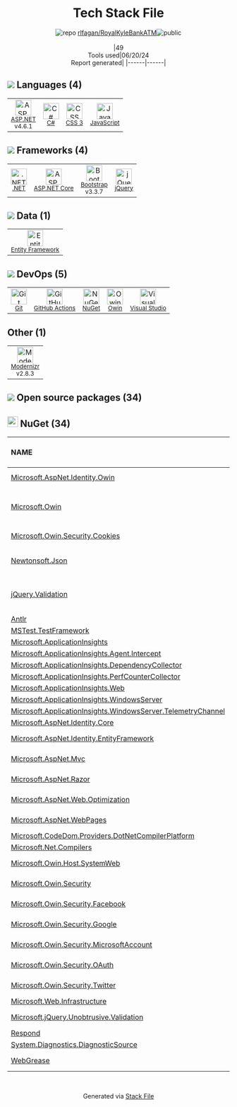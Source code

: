 <!--
&lt;--- Readme.md Snippet without images Start ---&gt;
## Tech Stack
rlfagan/RoyalKyleBankATM is built on the following main stack:

- [ASP.NET](https://www.asp.net/) – Languages
- [C#](http://csharp.net) – Languages
- [JavaScript](https://developer.mozilla.org/en-US/docs/Web/JavaScript) – Languages
- [.NET](http://www.microsoft.com/net/) – Frameworks (Full Stack)
- [ASP.NET Core](docs.microsoft.com/en-us/aspnet/core/) – Frameworks (Full Stack)
- [Bootstrap](http://getbootstrap.com/) – Front-End Frameworks
- [jQuery](http://jquery.com/) – Javascript UI Libraries
- [Entity Framework](https://docs.microsoft.com/en-us/aspnet/entity-framework) – Object Relational Mapper (ORM)
- [GitHub Actions](https://github.com/features/actions) – Continuous Integration
- [Owin](http://owin.org/) – Web Server Interface
- [Visual Studio](http://msdn.microsoft.com/en-us/vstudio/aa718325.aspx) – Integrated Development Environment
- [Modernizr](https://modernizr.com/) – Javascript Utilities & Libraries

Full tech stack [here](/techstack.md)

&lt;--- Readme.md Snippet without images End ---&gt;

&lt;--- Readme.md Snippet with images Start ---&gt;
## Tech Stack
rlfagan/RoyalKyleBankATM is built on the following main stack:

- <img width='25' height='25' src='https://img.stackshare.io/service/6755/2c45151a4a11d3a3c8e71bb34dd069d6_400x400.png' alt='ASP.NET'/> [ASP.NET](https://www.asp.net/) – Languages
- <img width='25' height='25' src='https://img.stackshare.io/service/1015/1200px-C_Sharp_wordmark.svg.png' alt='C#'/> [C#](http://csharp.net) – Languages
- <img width='25' height='25' src='https://img.stackshare.io/service/1209/javascript.jpeg' alt='JavaScript'/> [JavaScript](https://developer.mozilla.org/en-US/docs/Web/JavaScript) – Languages
- <img width='25' height='25' src='https://img.stackshare.io/service/1014/IoPy1dce_400x400.png' alt='.NET'/> [.NET](http://www.microsoft.com/net/) – Frameworks (Full Stack)
- <img width='25' height='25' src='https://img.stackshare.io/service/11331/asp.net-core.png' alt='ASP.NET Core'/> [ASP.NET Core](docs.microsoft.com/en-us/aspnet/core/) – Frameworks (Full Stack)
- <img width='25' height='25' src='https://img.stackshare.io/service/1101/C9QJ7V3X.png' alt='Bootstrap'/> [Bootstrap](http://getbootstrap.com/) – Front-End Frameworks
- <img width='25' height='25' src='https://img.stackshare.io/service/1021/lxEKmMnB_400x400.jpg' alt='jQuery'/> [jQuery](http://jquery.com/) – Javascript UI Libraries
- <img width='25' height='25' src='https://img.stackshare.io/service/3251/no-img-open-source.png' alt='Entity Framework'/> [Entity Framework](https://docs.microsoft.com/en-us/aspnet/entity-framework) – Object Relational Mapper (ORM)
- <img width='25' height='25' src='https://img.stackshare.io/service/11563/actions.png' alt='GitHub Actions'/> [GitHub Actions](https://github.com/features/actions) – Continuous Integration
- <img width='25' height='25' src='https://img.stackshare.io/service/4967/New_Project__95_.png' alt='Owin'/> [Owin](http://owin.org/) – Web Server Interface
- <img width='25' height='25' src='https://img.stackshare.io/service/1451/SR2hUhQN.png' alt='Visual Studio'/> [Visual Studio](http://msdn.microsoft.com/en-us/vstudio/aa718325.aspx) – Integrated Development Environment
- <img width='25' height='25' src='https://img.stackshare.io/service/2440/9TeXWBzR_400x400.jpg' alt='Modernizr'/> [Modernizr](https://modernizr.com/) – Javascript Utilities & Libraries

Full tech stack [here](/techstack.md)

&lt;--- Readme.md Snippet with images End ---&gt;
-->
<div align="center">

# Tech Stack File
![](https://img.stackshare.io/repo.svg "repo") [rlfagan/RoyalKyleBankATM](https://github.com/rlfagan/RoyalKyleBankATM)![](https://img.stackshare.io/public_badge.svg "public")
<br/><br/>
|49<br/>Tools used|06/20/24 <br/>Report generated|
|------|------|
</div>

## <img src='https://img.stackshare.io/languages.svg'/> Languages (4)
<table><tr>
  <td align='center'>
  <img width='36' height='36' src='https://img.stackshare.io/service/6755/2c45151a4a11d3a3c8e71bb34dd069d6_400x400.png' alt='ASP.NET'>
  <br>
  <sub><a href="https://www.asp.net/">ASP.NET</a></sub>
  <br>
  <sub>v4.6.1</sub>
</td>

<td align='center'>
  <img width='36' height='36' src='https://img.stackshare.io/service/1015/1200px-C_Sharp_wordmark.svg.png' alt='C#'>
  <br>
  <sub><a href="http://csharp.net">C#</a></sub>
  <br>
  <sub></sub>
</td>

<td align='center'>
  <img width='36' height='36' src='https://img.stackshare.io/service/6727/css.png' alt='CSS 3'>
  <br>
  <sub><a href="https://developer.mozilla.org/en-US/docs/Web/CSS/CSS3">CSS 3</a></sub>
  <br>
  <sub></sub>
</td>

<td align='center'>
  <img width='36' height='36' src='https://img.stackshare.io/service/1209/javascript.jpeg' alt='JavaScript'>
  <br>
  <sub><a href="https://developer.mozilla.org/en-US/docs/Web/JavaScript">JavaScript</a></sub>
  <br>
  <sub></sub>
</td>

</tr>
</table>

## <img src='https://img.stackshare.io/frameworks.svg'/> Frameworks (4)
<table><tr>
  <td align='center'>
  <img width='36' height='36' src='https://img.stackshare.io/service/1014/IoPy1dce_400x400.png' alt='.NET'>
  <br>
  <sub><a href="http://www.microsoft.com/net/">.NET</a></sub>
  <br>
  <sub></sub>
</td>

<td align='center'>
  <img width='36' height='36' src='https://img.stackshare.io/service/11331/asp.net-core.png' alt='ASP.NET Core'>
  <br>
  <sub><a href="docs.microsoft.com/en-us/aspnet/core/">ASP.NET Core</a></sub>
  <br>
  <sub></sub>
</td>

<td align='center'>
  <img width='36' height='36' src='https://img.stackshare.io/service/1101/C9QJ7V3X.png' alt='Bootstrap'>
  <br>
  <sub><a href="http://getbootstrap.com/">Bootstrap</a></sub>
  <br>
  <sub>v3.3.7</sub>
</td>

<td align='center'>
  <img width='36' height='36' src='https://img.stackshare.io/service/1021/lxEKmMnB_400x400.jpg' alt='jQuery'>
  <br>
  <sub><a href="http://jquery.com/">jQuery</a></sub>
  <br>
  <sub></sub>
</td>

</tr>
</table>

## <img src='https://img.stackshare.io/databases.svg'/> Data (1)
<table><tr>
  <td align='center'>
  <img width='36' height='36' src='https://img.stackshare.io/service/3251/no-img-open-source.png' alt='Entity Framework'>
  <br>
  <sub><a href="https://docs.microsoft.com/en-us/aspnet/entity-framework">Entity Framework</a></sub>
  <br>
  <sub></sub>
</td>

</tr>
</table>

## <img src='https://img.stackshare.io/devops.svg'/> DevOps (5)
<table><tr>
  <td align='center'>
  <img width='36' height='36' src='https://img.stackshare.io/service/1046/git.png' alt='Git'>
  <br>
  <sub><a href="http://git-scm.com/">Git</a></sub>
  <br>
  <sub></sub>
</td>

<td align='center'>
  <img width='36' height='36' src='https://img.stackshare.io/service/11563/actions.png' alt='GitHub Actions'>
  <br>
  <sub><a href="https://github.com/features/actions">GitHub Actions</a></sub>
  <br>
  <sub></sub>
</td>

<td align='center'>
  <img width='36' height='36' src='https://img.stackshare.io/service/2637/6I3oEOP4_400x400.jpg' alt='NuGet'>
  <br>
  <sub><a href="https://www.nuget.org/">NuGet</a></sub>
  <br>
  <sub></sub>
</td>

<td align='center'>
  <img width='36' height='36' src='https://img.stackshare.io/service/4967/New_Project__95_.png' alt='Owin'>
  <br>
  <sub><a href="http://owin.org/">Owin</a></sub>
  <br>
  <sub></sub>
</td>

<td align='center'>
  <img width='36' height='36' src='https://img.stackshare.io/service/1451/SR2hUhQN.png' alt='Visual Studio'>
  <br>
  <sub><a href="http://msdn.microsoft.com/en-us/vstudio/aa718325.aspx">Visual Studio</a></sub>
  <br>
  <sub></sub>
</td>

</tr>
</table>

## Other (1)
<table><tr>
  <td align='center'>
  <img width='36' height='36' src='https://img.stackshare.io/service/2440/9TeXWBzR_400x400.jpg' alt='Modernizr'>
  <br>
  <sub><a href="https://modernizr.com/">Modernizr</a></sub>
  <br>
  <sub>v2.8.3</sub>
</td>

</tr>
</table>


## <img src='https://img.stackshare.io/group.svg' /> Open source packages (34)</h2>

## <img width='24' height='24' src='https://img.stackshare.io/service/2637/6I3oEOP4_400x400.jpg'/> NuGet (34)

|NAME|VERSION|LAST UPDATED|LAST UPDATED BY|LICENSE|VULNERABILITIES|
|:------|:------|:------|:------|:------|:------|
|[Microsoft.AspNet.Identity.Owin](https://www.nuget.org/Microsoft.AspNet.Identity.Owin)|v2.2.1|01/16/18|AraiYuno |Other|[CVE-2023-33170](https://github.com/advisories/GHSA-25c8-p796-jg6r) (High)|
|[Microsoft.Owin](https://www.nuget.org/Microsoft.Owin)|v3.1.0|01/16/18|AraiYuno |Apache-2.0|[CVE-2022-29117](https://github.com/advisories/GHSA-3rq8-h3gj-r5c6) (High)<br/>[CVE-2020-1045](https://github.com/advisories/GHSA-hxrm-9w7p-39cc) (High)|
|[Microsoft.Owin.Security.Cookies](https://www.nuget.org/Microsoft.Owin.Security.Cookies)|v3.1.0|01/16/18|AraiYuno |Apache-2.0|[CVE-2022-29117](https://github.com/advisories/GHSA-3rq8-h3gj-r5c6) (High)|
|[Newtonsoft.Json](https://www.nuget.org/Newtonsoft.Json)|v10.0.3|01/16/18|AraiYuno |MIT|[](https://github.com/advisories/GHSA-8rfx-6mr3-5jh3) (High)<br/>[CVE-2024-21907](https://github.com/advisories/GHSA-5crp-9r3c-p9vr) (High)|
|[jQuery.Validation](https://www.nuget.org/jQuery.Validation)|v1.16.0|01/16/18|AraiYuno |MIT|[CVE-2021-21252](https://github.com/advisories/GHSA-jxwx-85vp-gvwm) (High)<br/>[CVE-2021-43306](https://github.com/advisories/GHSA-j9m2-h2pv-wvph) (Low)|
|[Antlr](https://www.nuget.org/Antlr)|v3.5.0|01/16/18|AraiYuno |Other|N/A|
|[MSTest.TestFramework](https://www.nuget.org/MSTest.TestFramework)|v1.2.0|01/16/18|AraiYuno |MIT|N/A|
|[Microsoft.ApplicationInsights](https://www.nuget.org/Microsoft.ApplicationInsights)|v2.4.0|01/16/18|AraiYuno |MIT|N/A|
|[Microsoft.ApplicationInsights.Agent.Intercept](https://www.nuget.org/Microsoft.ApplicationInsights.Agent.Intercept)|v2.4.0|01/16/18|AraiYuno |N/A|N/A|
|[Microsoft.ApplicationInsights.DependencyCollector](https://www.nuget.org/Microsoft.ApplicationInsights.DependencyCollector)|v2.4.1|01/16/18|AraiYuno |MIT|N/A|
|[Microsoft.ApplicationInsights.PerfCounterCollector](https://www.nuget.org/Microsoft.ApplicationInsights.PerfCounterCollector)|v2.4.1|01/16/18|AraiYuno |MIT|N/A|
|[Microsoft.ApplicationInsights.Web](https://www.nuget.org/Microsoft.ApplicationInsights.Web)|v2.4.1|01/16/18|AraiYuno |MIT|N/A|
|[Microsoft.ApplicationInsights.WindowsServer](https://www.nuget.org/Microsoft.ApplicationInsights.WindowsServer)|v2.4.1|01/16/18|AraiYuno |MIT|N/A|
|[Microsoft.ApplicationInsights.WindowsServer.TelemetryChannel](https://www.nuget.org/Microsoft.ApplicationInsights.WindowsServer.TelemetryChannel)|v2.4.0|01/16/18|AraiYuno |MIT|N/A|
|[Microsoft.AspNet.Identity.Core](https://www.nuget.org/Microsoft.AspNet.Identity.Core)|v2.2.1|01/16/18|AraiYuno |Other|N/A|
|[Microsoft.AspNet.Identity.EntityFramework](https://www.nuget.org/Microsoft.AspNet.Identity.EntityFramework)|v2.2.1|01/16/18|AraiYuno |Apache-2.0|N/A|
|[Microsoft.AspNet.Mvc](https://www.nuget.org/Microsoft.AspNet.Mvc)|v5.2.3|01/16/18|AraiYuno |Apache-2.0|N/A|
|[Microsoft.AspNet.Razor](https://www.nuget.org/Microsoft.AspNet.Razor)|v3.2.3|01/16/18|AraiYuno |Apache-2.0|N/A|
|[Microsoft.AspNet.Web.Optimization](https://www.nuget.org/Microsoft.AspNet.Web.Optimization)|v1.1.3|01/16/18|AraiYuno |Apache-2.0|N/A|
|[Microsoft.AspNet.WebPages](https://www.nuget.org/Microsoft.AspNet.WebPages)|v3.2.3|01/16/18|AraiYuno |Apache-2.0|N/A|
|[Microsoft.CodeDom.Providers.DotNetCompilerPlatform](https://www.nuget.org/Microsoft.CodeDom.Providers.DotNetCompilerPlatform)|v1.0.8|01/16/18|AraiYuno |N/A|N/A|
|[Microsoft.Net.Compilers](https://www.nuget.org/Microsoft.Net.Compilers)|v2.6.1|01/16/18|AraiYuno |MIT|N/A|
|[Microsoft.Owin.Host.SystemWeb](https://www.nuget.org/Microsoft.Owin.Host.SystemWeb)|v3.1.0|01/16/18|AraiYuno |Apache-2.0|N/A|
|[Microsoft.Owin.Security](https://www.nuget.org/Microsoft.Owin.Security)|v3.1.0|01/16/18|AraiYuno |Apache-2.0|N/A|
|[Microsoft.Owin.Security.Facebook](https://www.nuget.org/Microsoft.Owin.Security.Facebook)|v3.1.0|01/16/18|AraiYuno |Apache-2.0|N/A|
|[Microsoft.Owin.Security.Google](https://www.nuget.org/Microsoft.Owin.Security.Google)|v3.1.0|01/16/18|AraiYuno |Apache-2.0|N/A|
|[Microsoft.Owin.Security.MicrosoftAccount](https://www.nuget.org/Microsoft.Owin.Security.MicrosoftAccount)|v3.1.0|01/16/18|AraiYuno |Apache-2.0|N/A|
|[Microsoft.Owin.Security.OAuth](https://www.nuget.org/Microsoft.Owin.Security.OAuth)|v3.1.0|01/16/18|AraiYuno |Apache-2.0|N/A|
|[Microsoft.Owin.Security.Twitter](https://www.nuget.org/Microsoft.Owin.Security.Twitter)|v3.1.0|01/16/18|AraiYuno |Apache-2.0|N/A|
|[Microsoft.Web.Infrastructure](https://www.nuget.org/Microsoft.Web.Infrastructure)|v1.0.0|01/16/18|AraiYuno |N/A|N/A|
|[Microsoft.jQuery.Unobtrusive.Validation](https://www.nuget.org/Microsoft.jQuery.Unobtrusive.Validation)|v3.2.3|01/16/18|AraiYuno |Apache-2.0|N/A|
|[Respond](https://www.nuget.org/Respond)|v1.4.2|01/16/18|AraiYuno |MIT|N/A|
|[System.Diagnostics.DiagnosticSource](https://www.nuget.org/System.Diagnostics.DiagnosticSource)|v4.4.0|01/16/18|AraiYuno |MIT|N/A|
|[WebGrease](https://www.nuget.org/WebGrease)|v1.6.0|01/16/18|AraiYuno |Apache-2.0|N/A|

<br/>
<div align='center'>

Generated via [Stack File](https://github.com/marketplace/stack-file)
